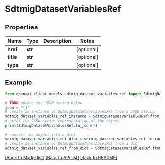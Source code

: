 # SdtmigDatasetVariablesRef


## Properties

Name | Type | Description | Notes
------------ | ------------- | ------------- | -------------
**href** | **str** |  | [optional] 
**title** | **str** |  | [optional] 
**type** | **str** |  | [optional] 

## Example

```python
from openapi_client.models.sdtmig_dataset_variables_ref import SdtmigDatasetVariablesRef

# TODO update the JSON string below
json = "{}"
# create an instance of SdtmigDatasetVariablesRef from a JSON string
sdtmig_dataset_variables_ref_instance = SdtmigDatasetVariablesRef.from_json(json)
# print the JSON string representation of the object
print(SdtmigDatasetVariablesRef.to_json())

# convert the object into a dict
sdtmig_dataset_variables_ref_dict = sdtmig_dataset_variables_ref_instance.to_dict()
# create an instance of SdtmigDatasetVariablesRef from a dict
sdtmig_dataset_variables_ref_from_dict = SdtmigDatasetVariablesRef.from_dict(sdtmig_dataset_variables_ref_dict)
```
[[Back to Model list]](../README.md#documentation-for-models) [[Back to API list]](../README.md#documentation-for-api-endpoints) [[Back to README]](../README.md)


